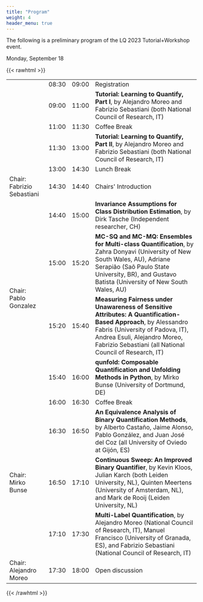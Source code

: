 ```yaml
---
title: "Program"
weight: 4
header_menu: true
---
```


The following is a preliminary program of the LQ 2023 Tutorial+Workshop event.

Monday, September 18

{{< rawhtml >}}

<table class="mytable">

<tr> <td>  </td> <td> 08:30 </td> <td> 09:00 </td> <td> Registration</td></tr>
<tr> <td>  </td> <td> 09:00 </td> <td> 11:00 </td> <td> <strong>Tutorial: Learning to Quantify, Part I</strong>, by Alejandro Moreo and Fabrizio Sebastiani (both National Council of Research, IT)</td></tr>
<tr> <td>  </td> <td> 11:00 </td> <td> 11:30 </td> <td> Coffee Break</td></tr>
<tr> <td>  </td> <td> 11:30 </td> <td> 13:00 </td> <td> <strong>Tutorial: Learning to Quantify, Part II</strong>, by Alejandro Moreo and Fabrizio Sebastiani (both National Council of Research, IT)</td></tr>
<tr> <td>  </td> <td> 13:00 </td> <td> 14:30 </td> <td> Lunch Break</td></tr>
<tr> <td> Chair: Fabrizio Sebastiani </td> <td> 14:30 </td> <td> 14:40 </td> <td> Chairs' Introduction</td></tr>
<tr> <td rowspan="4"> Chair: Pablo Gonzalez </td> <td> 14:40 </td> <td> 15:00 </td> <td> <strong>Invariance Assumptions for Class Distribution Estimation</strong>, by Dirk Tasche (Independent researcher, CH)</td></tr>
<tr> <td>  15:00 </td> <td> 15:20 </td> <td> <strong>MC-SQ and MC-MQ: Ensembles for Multi-class Quantification</strong>, by Zahra Donyavi (University of New South Wales, AU), Adriane Serapião (Saõ Paulo State University, BR), and Gustavo Batista  (University of New South Wales, AU)</td></tr>
<tr> <td>  15:20 </td> <td> 15:40 </td> <td> <strong>Measuring Fairness under Unawareness of Sensitive Attributes: A Quantification-Based Approach</strong>, by Alessandro Fabris (University of Padova, IT), Andrea Esuli, Alejandro Moreo, Fabrizio Sebastiani (all National Council of Research, IT)</td></tr>
<tr> <td>  15:40 </td> <td> 16:00 </td> <td> <strong>qunfold: Composable Quantification and Unfolding Methods in Python</strong>, by Mirko Bunse (University of Dortmund, DE)</td></tr>
<tr> <td>  </td> <td> 16:00 </td> <td> 16:30 </td> <td> Coffee Break</td></tr>
<tr> <td rowspan="3"> Chair: Mirko Bunse </td> <td> 16:30 </td> <td> 16:50 </td> <td> <strong>An Equivalence Analysis of Binary Quantification Methods</strong>, by Alberto Castaño, Jaime Alonso, Pablo González, and Juan José del Coz (all University of Oviedo at Gijón, ES)</td></tr>
<tr> <td>  16:50 </td> <td> 17:10 </td> <td> <strong>Continuous Sweep: An Improved Binary Quantifier</strong>, by Kevin Kloos, Julian Karch (both Leiden University, NL), Quinten Meertens (University of Amsterdam, NL), and Mark de Rooij (Leiden University, NL)</td></tr>
<tr> <td>  17:10 </td> <td> 17:30 </td> <td> <strong>Multi-Label Quantification</strong>, by Alejandro Moreo (National Council of Research, IT), Manuel Francisco (University of Granada, ES), and Fabrizio Sebastiani (National Council of Research, IT)</td></tr>
<tr> <td> Chair: Alejandro Moreo </td> <td> 17:30 </td> <td> 18:00 </td> <td> Open discussion</td></tr>
</table>

{{< /rawhtml >}}
